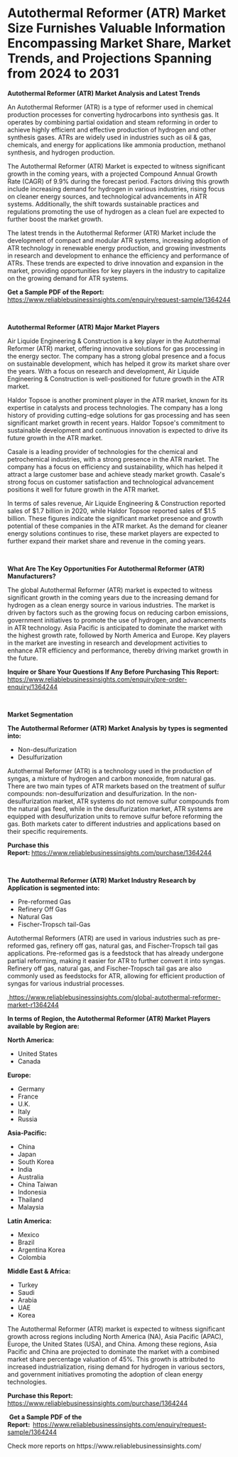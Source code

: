 <p><h1>Autothermal Reformer (ATR) Market Size Furnishes Valuable Information Encompassing Market Share, Market Trends, and Projections Spanning from 2024 to 2031</h1></p><p><strong>Autothermal Reformer (ATR) Market Analysis and Latest Trends</strong></p>
<p><p>An Autothermal Reformer (ATR) is a type of reformer used in chemical production processes for converting hydrocarbons into synthesis gas. It operates by combining partial oxidation and steam reforming in order to achieve highly efficient and effective production of hydrogen and other synthesis gases. ATRs are widely used in industries such as oil & gas, chemicals, and energy for applications like ammonia production, methanol synthesis, and hydrogen production.</p><p>The Autothermal Reformer (ATR) Market is expected to witness significant growth in the coming years, with a projected Compound Annual Growth Rate (CAGR) of 9.9% during the forecast period. Factors driving this growth include increasing demand for hydrogen in various industries, rising focus on cleaner energy sources, and technological advancements in ATR systems. Additionally, the shift towards sustainable practices and regulations promoting the use of hydrogen as a clean fuel are expected to further boost the market growth.</p><p>The latest trends in the Autothermal Reformer (ATR) Market include the development of compact and modular ATR systems, increasing adoption of ATR technology in renewable energy production, and growing investments in research and development to enhance the efficiency and performance of ATRs. These trends are expected to drive innovation and expansion in the market, providing opportunities for key players in the industry to capitalize on the growing demand for ATR systems.</p></p>
<p><strong>Get a Sample PDF of the Report:&nbsp;</strong> <a href="https://www.reliablebusinessinsights.com/enquiry/request-sample/1364244">https://www.reliablebusinessinsights.com/enquiry/request-sample/1364244</a></p>
<p>&nbsp;</p>
<p><strong>Autothermal Reformer (ATR) Major Market Players</strong></p>
<p><p>Air Liquide Engineering & Construction is a key player in the Autothermal Reformer (ATR) market, offering innovative solutions for gas processing in the energy sector. The company has a strong global presence and a focus on sustainable development, which has helped it grow its market share over the years. With a focus on research and development, Air Liquide Engineering & Construction is well-positioned for future growth in the ATR market.</p><p>Haldor Topsoe is another prominent player in the ATR market, known for its expertise in catalysts and process technologies. The company has a long history of providing cutting-edge solutions for gas processing and has seen significant market growth in recent years. Haldor Topsoe's commitment to sustainable development and continuous innovation is expected to drive its future growth in the ATR market.</p><p>Casale is a leading provider of technologies for the chemical and petrochemical industries, with a strong presence in the ATR market. The company has a focus on efficiency and sustainability, which has helped it attract a large customer base and achieve steady market growth. Casale's strong focus on customer satisfaction and technological advancement positions it well for future growth in the ATR market.</p><p>In terms of sales revenue, Air Liquide Engineering & Construction reported sales of $1.7 billion in 2020, while Haldor Topsoe reported sales of $1.5 billion. These figures indicate the significant market presence and growth potential of these companies in the ATR market. As the demand for cleaner energy solutions continues to rise, these market players are expected to further expand their market share and revenue in the coming years.</p></p>
<p>&nbsp;</p>
<p><strong>What Are The Key Opportunities For Autothermal Reformer (ATR) Manufacturers?</strong></p>
<p><p>The global Autothermal Reformer (ATR) market is expected to witness significant growth in the coming years due to the increasing demand for hydrogen as a clean energy source in various industries. The market is driven by factors such as the growing focus on reducing carbon emissions, government initiatives to promote the use of hydrogen, and advancements in ATR technology. Asia Pacific is anticipated to dominate the market with the highest growth rate, followed by North America and Europe. Key players in the market are investing in research and development activities to enhance ATR efficiency and performance, thereby driving market growth in the future.</p></p>
<p><strong>Inquire or Share Your Questions If Any Before Purchasing This Report:</strong> <a href="https://www.reliablebusinessinsights.com/enquiry/pre-order-enquiry/1364244">https://www.reliablebusinessinsights.com/enquiry/pre-order-enquiry/1364244</a></p>
<p>&nbsp;</p>
<p><strong>Market Segmentation</strong></p>
<p><strong>The Autothermal Reformer (ATR) Market Analysis by types is segmented into:</strong></p>
<p><ul><li>Non-desulfurization</li><li>Desulfurization</li></ul></p>
<p><p>Autothermal Reformer (ATR) is a technology used in the production of syngas, a mixture of hydrogen and carbon monoxide, from natural gas. There are two main types of ATR markets based on the treatment of sulfur compounds: non-desulfurization and desulfurization. In the non-desulfurization market, ATR systems do not remove sulfur compounds from the natural gas feed, while in the desulfurization market, ATR systems are equipped with desulfurization units to remove sulfur before reforming the gas. Both markets cater to different industries and applications based on their specific requirements.</p></p>
<p><strong>Purchase this Report:&nbsp;</strong><a href="https://www.reliablebusinessinsights.com/purchase/1364244">https://www.reliablebusinessinsights.com/purchase/1364244</a></p>
<p>&nbsp;</p>
<p><strong>The Autothermal Reformer (ATR) Market Industry Research by Application is segmented into:</strong></p>
<p><ul><li>Pre-reformed Gas</li><li>Refinery Off Gas</li><li>Natural Gas</li><li>Fischer-Tropsch tail-Gas</li></ul></p>
<p><p>Autothermal Reformers (ATR) are used in various industries such as pre-reformed gas, refinery off gas, natural gas, and Fischer-Tropsch tail gas applications. Pre-reformed gas is a feedstock that has already undergone partial reforming, making it easier for ATR to further convert it into syngas. Refinery off gas, natural gas, and Fischer-Tropsch tail gas are also commonly used as feedstocks for ATR, allowing for efficient production of syngas for various industrial processes.</p></p>
<p><a href="https://www.reliablebusinessinsights.com/global-autothermal-reformer-market-r1364244">&nbsp;https://www.reliablebusinessinsights.com/global-autothermal-reformer-market-r1364244</a></p>
<p><strong>In terms of Region, the Autothermal Reformer (ATR) Market Players available by Region are:</strong></p>
<p>
    <p> <strong> North America: </strong>
        <ul>
            <li>United States</li>
            <li>Canada</li>
        </ul>
        </p> 
    <p> <strong> Europe: </strong>
        <ul>
            <li>Germany</li>
            <li>France</li>
            <li>U.K.</li>
            <li>Italy</li>
            <li>Russia</li>
        </ul>
        </p> 
    <p> <strong> Asia-Pacific: </strong>
        <ul>
            <li>China</li>
            <li>Japan</li>
            <li>South Korea</li>
            <li>India</li>
            <li>Australia</li>
            <li>China Taiwan</li>
            <li>Indonesia</li>
            <li>Thailand</li>
            <li>Malaysia</li>
        </ul>
        </p> 
    <p> <strong> Latin America: </strong>
        <ul>
            <li>Mexico</li>
            <li>Brazil</li>
            <li>Argentina Korea</li>
            <li>Colombia</li>
        </ul>
        </p> 
    <p> <strong> Middle East & Africa: </strong>
        <ul>
            <li>Turkey</li>
            <li>Saudi</li>
            <li>Arabia</li>
            <li>UAE</li>
            <li>Korea</li>
        </ul>
    </p>
    </p>
<p><p>The Autothermal Reformer (ATR) market is expected to witness significant growth across regions including North America (NA), Asia Pacific (APAC), Europe, the United States (USA), and China. Among these regions, Asia Pacific and China are projected to dominate the market with a combined market share percentage valuation of 45%. This growth is attributed to increased industrialization, rising demand for hydrogen in various sectors, and government initiatives promoting the adoption of clean energy technologies.</p></p>
<p><strong>Purchase this Report: </strong><a href="https://www.reliablebusinessinsights.com/purchase/1364244">https://www.reliablebusinessinsights.com/purchase/1364244</a></p>
<p>&nbsp;<strong>Get a Sample PDF of the Report:&nbsp;&nbsp;</strong><a href="https://www.reliablebusinessinsights.com/enquiry/request-sample/1364244">https://www.reliablebusinessinsights.com/enquiry/request-sample/1364244</a></p>
<p><strong></strong></p>
<p>Check more reports on https://www.reliablebusinessinsights.com/</p>